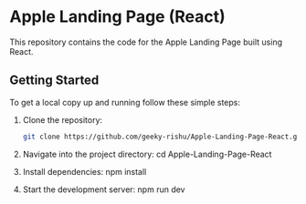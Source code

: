 # Apple Landing Page (React)

This repository contains the code for the Apple Landing Page built using React.

## Getting Started

To get a local copy up and running follow these simple steps:

1. Clone the repository:
   ```sh
   git clone https://github.com/geeky-rishu/Apple-Landing-Page-React.git

2. Navigate into the project directory:
    cd Apple-Landing-Page-React

3. Install dependencies:
    npm install

4. Start the development server:
    npm run dev
    